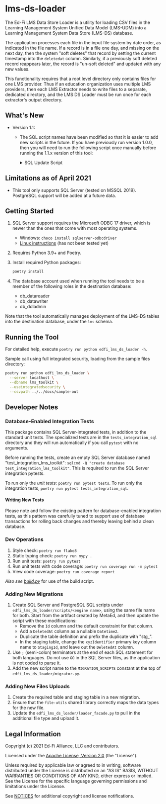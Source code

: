 # lms-ds-loader

The Ed-Fi LMS Data Store Loader is a utility for loading CSV files in the
Learning Management System Unified Data Model (LMS-UDM) into a Learning
Management System Data Store (LMS-DS) database.

The application processes each file in the input file system by date order, as
indicated in the file name. If a record is in a file one day, and missing on the
next day, then the system "soft deletes" that record by setting the current
timestamp into the `deletedat` column. Similarly, if a previously soft deleted record
reappears later, the record is "un-soft deleted" and updated with any new values.

This functionality requires that a root level directory only contains files for
one LMS provider. Thus if an education organization uses multiple LMS providers,
then each LMS Extractor needs to write files to a separate, dedicated directory,
and the LMS DS Loader must be run once for each extractor's output directory.

## What's New

* Version 1.1:
  * The SQL script names have been modified so that it is easier to add
    new scripts in the future. If you have previously run version 1.0.0,
    then you will need to run the following script once manually before
    running the 1.1.x version of this tool:

    <details>
    <summary>SQL Update Script</summary>
    <div>
    <code>
    update lms.MigrationJournal set script = '0001_initialize_lms_database' where script = 'initialize_lms_database';
    update lms.MigrationJournal set script = '0002_create_processed_files_table' where script = 'create_processed_files_table';
    update lms.MigrationJournal set script = '0003_create_user_tables' where script = 'create_user_tables';
    update lms.MigrationJournal set script = '0004_create_section_tables' where script = 'create_section_tables';
    update lms.MigrationJournal set script = '0005_create_assignment_tables' where script = 'create_assignment_tables';
    update lms.MigrationJournal set script = '0006_create_section_association_tables' where script = 'create_section_association_tables';
    update lms.MigrationJournal set script = '0007_create_assignment_submission_tables' where script = 'create_assignment_submission_tables';
    update lms.MigrationJournal set script = '0008_create_section_activity_tables' where script = 'create_section_activity_tables';
    update lms.MigrationJournal set script = '0009_create_system_activity_tables' where script = 'create_system_activity_tables';
    update lms.MigrationJournal set script = '0010_create_attendance_tables' where script = 'create_attendance_tables';
    update lms.MigrationJournal set script = '0011_remove_startdate_enddate_from_sectionassociation' where script = 'remove_startdate_enddate_from_sectionassociation';
    update lms.MigrationJournal set script = '0012_add_mapping_columns_for_edfi_student_and_section' where script = 'add_mapping_columns_for_edfi_student_and_section';
    </code>
    </div>
    </details>

## Limitations as of April 2021

* This tool only supports SQL Server (tested on MSSQL 2019). PostgreSQL support
  will be added at a future data.

## Getting Started

1. SQL Server support requires the Microsoft ODBC 17 driver, which is newer than
   the ones that come with most operating systems.
   * Windows: `choco install sqlserver-odbcdriver`
   * [Linux
     instructions](https://docs.microsoft.com/en-us/sql/connect/odbc/linux-mac/installing-the-microsoft-odbc-driver-for-sql-server?view=sql-server-ver15)
     (has not been tested yet)
1. Requires Python 3.9+ and Poetry.
1. Install required Python packages:

   ```bash
   poetry install
   ```

1. The database account used when running the tool needs to be a member of the
   following roles in the destination database:

   * db_datareader
   * db_datawriter
   * db_ddladmin

Note that the tool automatically manages deployment of the LMS-DS tables into
the destination database, under the `lms` schema.

## Running the Tool

For detailed help, execute `poetry run python edfi_lms_ds_loader -h`.

Sample call using full integrated security, loading from the sample files
directory:

```bash
poetry run python edfi_lms_ds_loader \
  --server localhost \
  --dbname lms_toolkit \
  --useintegratedsecurity \
  --csvpath ../../docs/sample-out
```

## Developer Notes

### Database-Enabled Integration Tests

This package contains SQL Server-integrated tests, in addition to the standard
unit tests. The specialized tests are in the `tests_integration_sql` directory
and they will run automatically if you call `pytest` with no arguments.

Before running the tests, create an empty SQL Server database named
"test_integration_lms_toolkit": `sqlcmd -Q "create database
test_integration_lms_toolkit"`. This is required to run the SQL Server
integration pytests.

To run only the _unit tests_: `poetry run pytest tests`. To run only the
integration tests, `poetry run pytest tests_integration_sql`.

#### Writing New Tests

Please note and follow the existing pattern for database-enabled integration
tests, as this pattern was carefully tuned to support use of database
transactions for rolling back changes and thereby leaving behind a clean
database.

### Dev Operations

1. Style check: `poetry run flake8`
1. Static typing check: `poetry run mypy .`
1. Run unit tests: `poetry run pytest`
1. Run unit tests with code coverage: `poetry run coverage run -m pytest`
1. View code coverage: `poetry run coverage report`

_Also see
[build.py](https://github.com/Ed-Fi-Exchange-OSS/LMS-Toolkit/blob/main/docs/build.md)_ for
use of the build script.

### Adding New Migrations

1. Create SQL Server and PostgreSQL SQL scripts under
   `edfi_lms_ds_loader/scripts/<engine name>`, using the same file name for
   both. Start from the artifact created by MetaEd, and then update the script
   with these modifications:
   * Remove the `Id` column and the default constraint for that column.
   * Add a `DeletedAt` column as a nullable `Datetime2`.
   * Duplicate the table definition and prefix the duplicate with "stg_".
   * In the staging table, change the `xyzIdentifier` primary key column name to
     `StagingId`, and leave out the `DeletedAt` column.
1. Use `;` (semi-colon) terminators at the end of each SQL statement for both
   languages. Do not use `GO` in the SQL Server files, as the application is not
   coded to parse it.
1. Add the new script name to the `MIGRATION_SCRIPTS` constant at the top of
   `edfi_lms_ds_loader/migrator.py`.

### Adding New Files Uploads

1. Create the required table and staging table in a new migration.
1. Ensure that the `file-utils` shared library correctly maps the data types for
   the new file.
1. Update the `edfi_lms_ds_loader/loader_facade.py` to pull in the additional
   file type and upload it.

## Legal Information

Copyright (c) 2021 Ed-Fi Alliance, LLC and contributors.

Licensed under the [Apache License, Version 2.0](https://github.com/Ed-Fi-Exchange-OSS/LMS-Toolkit/blob/main/LICENSE) (the "License").

Unless required by applicable law or agreed to in writing, software distributed
under the License is distributed on an "AS IS" BASIS, WITHOUT WARRANTIES OR
CONDITIONS OF ANY KIND, either express or implied. See the License for the
specific language governing permissions and limitations under the License.

See [NOTICES](https://github.com/Ed-Fi-Exchange-OSS/LMS-Toolkit/blob/main/NOTICES.md) for
additional copyright and license notifications.
